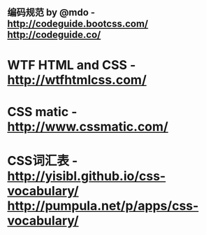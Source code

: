 ## 编码规范 by @mdo - http://codeguide.bootcss.com/ http://codeguide.co/ ##

# WTF HTML and CSS - http://wtfhtmlcss.com/ #

# CSS matic - http://www.cssmatic.com/ #

# CSS词汇表 - http://yisibl.github.io/css-vocabulary/ http://pumpula.net/p/apps/css-vocabulary/ #